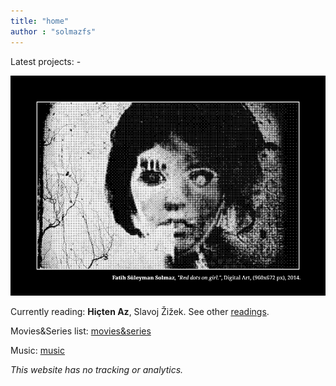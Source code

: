 ```yaml
---
title: "home"
author : "solmazfs"
---
```


Latest projects: -

<img src="images/red.png" loading="lazy"/> 

Currently reading: **Hiçten Az**, Slavoj Žižek. See other [readings](blog/books).

Movies&Series list: [movies&series](blog/movies-and-series)

Music: [music](blog/music)

<cite>This website has no tracking or analytics.</cite>
